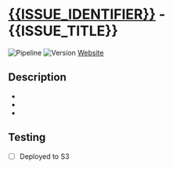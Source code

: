 # [{{ISSUE_IDENTIFIER}}]({{ISSUE_URL}}) - {{ISSUE_TITLE}}

![Pipeline](https://github.com/{{REPOSITORY_NAME}}/actions/workflows/preview.yml/badge.svg?event=pull_request&branch={{BRANCH_NAME}})
![Version](https://gavanlamb-github-actions-assets.s3.ap-southeast-2.amazonaws.com/{{REPOSITORY_NAME}}/release/{{ENVIRONMENT}}/site/badges/version.svg)
[Website](https://gavanlamb-github-actions-assets.s3.ap-southeast-2.amazonaws.com/{{REPOSITORY_NAME}}/release/{{ENVIRONMENT}}/site/index.html)

## Description
*
*
*

## Testing
- [ ] Deployed to S3
